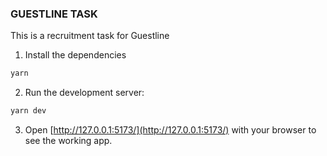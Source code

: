 ### GUESTLINE TASK

This is a recruitment task for Guestline

1. Install the dependencies

```bash
yarn
```

2. Run the development server:

```bash
yarn dev
```

3. Open [http://127.0.0.1:5173/](http://127.0.0.1:5173/) with your browser to see the working app.
